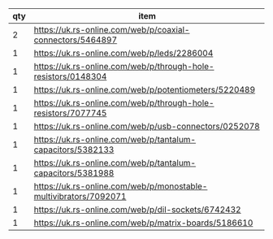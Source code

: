 |qty|item|
|--|--|
|2|https://uk.rs-online.com/web/p/coaxial-connectors/5464897|
|1|https://uk.rs-online.com/web/p/leds/2286004|
|1|https://uk.rs-online.com/web/p/through-hole-resistors/0148304|
|1|https://uk.rs-online.com/web/p/potentiometers/5220489|
|1|https://uk.rs-online.com/web/p/through-hole-resistors/7077745|
|1|https://uk.rs-online.com/web/p/usb-connectors/0252078|
|1|https://uk.rs-online.com/web/p/tantalum-capacitors/5382133|
|1|https://uk.rs-online.com/web/p/tantalum-capacitors/5381988|
|1|https://uk.rs-online.com/web/p/monostable-multivibrators/7092071|
|1|https://uk.rs-online.com/web/p/dil-sockets/6742432|
|1|https://uk.rs-online.com/web/p/matrix-boards/5186610|